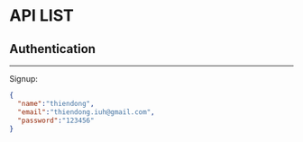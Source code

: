 <h1>API LIST</h1>
<h2>Authentication</h2>

***

Signup:

```json
{
  "name":"thiendong",
  "email":"thiendong.iuh@gmail.com",
  "password":"123456"
}
```


